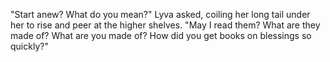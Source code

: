 "Start anew? What do you mean?" Lyva asked, coiling her long tail under her to rise and peer at the higher shelves. "May I read them? What are they made of? What are you made of? How did you get books on blessings so quickly?"
